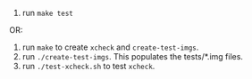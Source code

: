 1. run `make test`

OR:

1. run `make` to create `xcheck` and `create-test-imgs`.
2. run `./create-test-imgs`. This populates the tests/\*.img files.
3. run `./test-xcheck.sh` to test `xcheck`.
